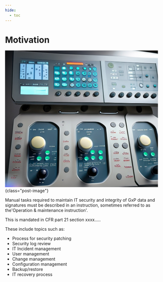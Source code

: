 ```yaml
---
hide:
  - toc
---
```


# Motivation

![image](../images/SOP.jpg){class="post-image"}

Manual tasks required to maintain IT security and integrity of GxP data and signatures must be described in an instruction, sometimes referred to as the'Operation & maintenance instruction'.

This is mandated in CFR part 21 section xxxx.....



These include topics such as:

* Process for security patching
* Security log review
* IT Incident management
* User management
* Change management
* Configuration management 
* Backup/restore
* IT recovery process



